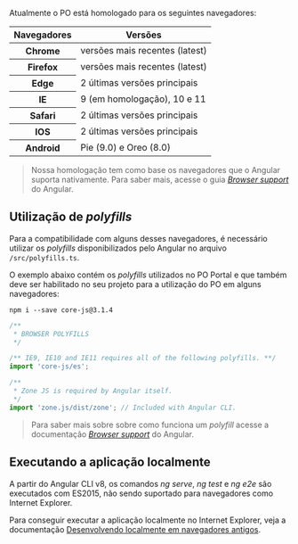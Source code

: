 [comment]: # '@label Compatibilidade com os navegadores'
[comment]: # '@link guides/browser-support'

Atualmente o PO está homologado para os seguintes navegadores:

<div class="po-row">
  <div class="po-xl-6 po-lg-8 po-md-10 po-sm-12">
    <table class="po-table">
    <thead>
      <tr class="po-table-header">
        <th class="po-table-header-ellipsis">Navegadores</th>
        <th class="po-table-header-ellipsis">Versões</th>
      </tr>
    </thead>
    <tbody>
      <tr class="po-table-row">
        <th class="po-table-column">Chrome</th>
        <td class="po-table-column">versões mais recentes (latest)</td>
      </tr>
      <tr class="po-table-row">
        <th class="po-table-column">Firefox</th>
        <td class="po-table-column">versões mais recentes (latest)</td>
      </tr>
      <tr class="po-table-row">
        <th class="po-table-column">Edge</th>
        <td class="po-table-column">2 últimas versões principais</td>
      </tr>
      <tr class="po-table-row">
        <th class="po-table-column">IE</th>
        <td class="po-table-column">9 (em homologação), 10 e 11</td>
      </tr>
      <tr class="po-table-row">
        <th class="po-table-column">Safari</th>
        <td class="po-table-column">2 últimas versões principais</td>
      </tr>
      <tr class="po-table-row">
        <th class="po-table-column">IOS</th>
        <td class="po-table-column">2 últimas versões principais</td>
      </tr>
      <tr class="po-table-row">
        <th class="po-table-column">Android</th>
        <td class="po-table-column">Pie (9.0) e Oreo (8.0)</td>
      </tr>
    </tbody>
    </table>
  </div>
</div>

> Nossa homologação tem como base os navegadores que o Angular suporta nativamente. Para saber mais, acesse o guia
> [_Browser support_](https://angular.io/guide/browser-support) do Angular.

## Utilização de _polyfills_

Para a compatibilidade com alguns desses navegadores, é necessário utilizar os _polyfills_
disponibilizados pelo Angular no arquivo `/src/polyfills.ts`.

O exemplo abaixo contém os _polyfills_ utilizados no PO Portal e que também deve ser habilitado no seu projeto para a utilização do PO em alguns navegadores:

```
npm i --save core-js@3.1.4
```

```javascript
/**
 * BROWSER POLYFILLS
 */

/** IE9, IE10 and IE11 requires all of the following polyfills. **/
import 'core-js/es';

/**
 * Zone JS is required by Angular itself.
 */
import 'zone.js/dist/zone'; // Included with Angular CLI.
```

> Para saber mais sobre sobre como funciona um _polyfill_
> acesse a documentação [_Browser support_](https://angular.io/guide/browser-support) do Angular.

## Executando a aplicação localmente

A partir do Angular CLI v8, os comandos _ng serve_, _ng test_ e _ng e2e_ são executados com ES2015, não sendo suportado para navegadores como Internet Explorer.

Para conseguir executar a aplicação localmente no Internet Explorer, veja a documentação [Desenvolvendo localmente em navegadores antigos](https://angular.io/guide/deployment#local-development-in-older-browsers).
